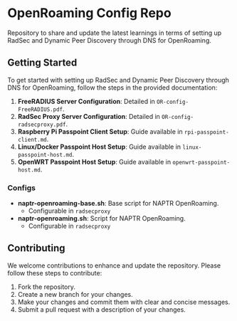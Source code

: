 # OpenRoaming Config Repo

Repository to share and update the latest learnings in terms of setting up RadSec and Dynamic Peer Discovery through DNS for OpenRoaming.

## Getting Started

To get started with setting up RadSec and Dynamic Peer Discovery through DNS for OpenRoaming, follow the steps in the provided documentation:

1. **FreeRADIUS Server Configuration**: Detailed in `OR-config-FreeRADIUS.pdf`.
2. **RadSec Proxy Server Configuration**: Detailed in `OR-config-radsecproxy.pdf`.
3. **Raspberry Pi Passpoint Client Setup**: Guide available in `rpi-passpoint-client.md`.
4. **Linux/Docker Passpoint Host Setup**: Guide available in `linux-passpoint-host.md`.
5. **OpenWRT Passpoint Host Setup**: Guide available in `openwrt-passpoint-host.md`.

### Configs

- **naptr-openroaming-base.sh**: Base script for NAPTR OpenRoaming.
  - Configurable in `radsecproxy` 
- **naptr-openroaming.sh**: Script for NAPTR OpenRoaming. 
  - Configurable in `radsecproxy` 

## Contributing

We welcome contributions to enhance and update the repository. Please follow these steps to contribute:

1. Fork the repository.
2. Create a new branch for your changes.
3. Make your changes and commit them with clear and concise messages.
4. Submit a pull request with a description of your changes.
